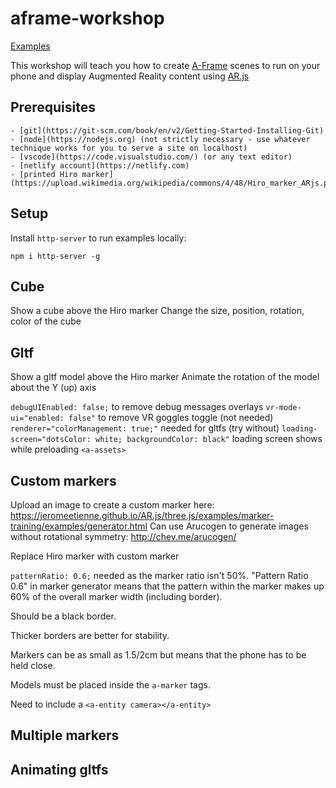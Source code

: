 # aframe-workshop

[Examples](https://aframe-workshop.netlify.com)

This workshop will teach you how to create [A-Frame](https://aframe.io/) scenes to run on your phone and display Augmented Reality content using [AR.js](https://github.com/jeromeetienne/AR.js/blob/master/README.md)

## Prerequisites

    - [git](https://git-scm.com/book/en/v2/Getting-Started-Installing-Git)
    - [node](https://nodejs.org) (not strictly necessary - use whatever technique works for you to serve a site on localhost)
    - [vscode](https://code.visualstudio.com/) (or any text editor)
    - [netlify account](https://netlify.com)
    - [printed Hiro marker](https://upload.wikimedia.org/wikipedia/commons/4/48/Hiro_marker_ARjs.png)

## Setup

Install `http-server` to run examples locally:

    npm i http-server -g

## Cube

Show a cube above the Hiro marker
Change the size, position, rotation, color of the cube

## Gltf

Show a gltf model above the Hiro marker
Animate the rotation of the model about the Y (up) axis

`debugUIEnabled: false;` to remove debug messages overlays
`vr-mode-ui="enabled: false"` to remove VR goggles toggle (not needed)
`renderer="colorManagement: true;"` needed for gltfs (try without)
`loading-screen="dotsColor: white; backgroundColor: black"` loading screen shows while preloading `<a-assets>`

## Custom markers

Upload an image to create a custom marker here: https://jeromeetienne.github.io/AR.js/three.js/examples/marker-training/examples/generator.html
Can use Arucogen to generate images without rotational symmetry: http://chev.me/arucogen/

Replace Hiro marker with custom marker

`patternRatio: 0.6;` needed as the marker ratio isn't 50%. "Pattern Ratio 0.6" in marker generator means that the pattern within the marker makes up 60% of the overall marker width (including border).

Should be a black border.

Thicker borders are better for stability.

Markers can be as small as 1.5/2cm but means that the phone has to be held close.

Models must be placed inside the `a-marker` tags.

Need to include a `<a-entity camera></a-entity>`

## Multiple markers


## Animating gltfs


